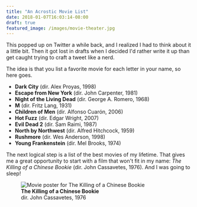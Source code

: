 ```yaml
---
title: "An Acrostic Movie List"
date: 2018-01-07T16:03:14-08:00
draft: true
featured_image: /images/movie-theater.jpg
---
```

This popped up on Twitter a while back, and I realized I had to think about it a little bit. Then it got lost in drafts when I decided I'd rather write it up than get caught trying to craft a tweet like a nerd.

The idea is that you list a favorite movie for each letter in your name, so here goes.

* **Dark City** (dir. Alex Proyas, 1998)
* **Escape from New York** (dir. John Carpenter, 1981)
* **Night of the Living Dead** (dir. George A. Romero, 1968)
* **M** (dir. Fritz Lang, 1931)
* **Children of Men** (dir. Alfonso Cuarón, 2006)
* **Hot Fuzz** (dir. Edgar Wright, 2007)
* **Evil Dead 2** (dir. Sam Raimi, 1987)
* **North by Northwest** (dir. Alfred Hitchcock, 1959)
* **Rushmore** (dir. Wes Anderson, 1998)
* **Young Frankenstein** (dir. Mel Brooks, 1974)

The next logical step is a list of the best movies of my lifetime. That gives me a great opportunity to start with a film that won't fit in my name: *The Killing of a Chinese Bookie* (dir. John Cassavetes, 1976). And I was going to sleep!

<figure>
    <img class="album" src="/images/killing_of_a_chinese_bookie.jpg" alt="Movie poster for The Killing of a Chinese Bookie">
    <figcaption><strong>The Killing of a Chinese Bookie</strong><br>dir. John Cassavetes, 1976</figcaption>
</figure>